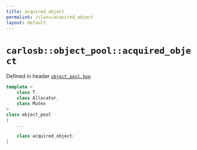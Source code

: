 ```yaml
---
title: acquired_object
permalink: /class/acquired_object
layout: default
---
```


# `carlosb::object_pool::acquired_object`
Defined in header [`object_pool.hpp`](/object_pool/header/object_pool)

```c++
template <
    class T,
    class Allocator,
    class Mutex
>
class object_pool
{
    ...

    class acquired_object;
}
```